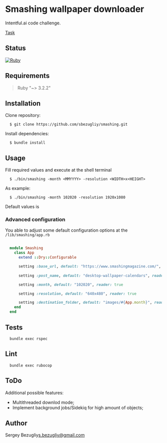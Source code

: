 # Smashing wallpaper downloader

Intentful.ai code challenge.

[Task](https://github.com/places-dot/code-challenge)

## Status

[![Ruby](https://github.com/sbezugliy/smashing/actions/workflows/Test%20and%20Lint.yml/badge.svg)](https://github.com/sbezugliy/smashing/actions/workflows/Test%20and%20Lint.yml)

## Requirements

> Ruby "~> 3.2.2"

## Installation

Clone repository:

```shell
  $ git clone https://github.com/sbezugliy/smashing.git
```

Install dependencies:

```shell
  $ bundle install
``` 

## Usage

Fill required values and execute at the shell terminal

```shell
  $ ./bin/smashing -month <MMYYYY> -resolution <WIDTH>x<HEIGHT>

```

As example:

```shell
  $ ./bin/smashing -month 102020 -resolution 1920x1080
```

Default values is 

### Advanced configuration 

You able to adjust some default configuration options at the `/lib/smashing/app.rb`

```ruby

  module Smashing
    class App
      extend ::Dry::Configurable

      setting :base_url, default: "https://www.smashingmagazine.com/", reader: true
    
      setting :post_name, default: "desktop-wallpaper-calendars", reader: true

      setting :month, default: "102020", reader: true

      setting :resolution, default: "640x480", reader: true

      setting :destination_folder, default: "images/#{App.month}", reader: true
    end
  end

```

## Tests

```shell
  bundle exec rspec
```

## Lint

```shell
  bundle exec rubocop
```

## ToDo

Additional possible features:

- Multithreaded downlod mode;
- Implement background jobs/Sidekiq for high amount of objects;

## Author

Sergey Bezugliy<s.bezugliy@gmail.com>
